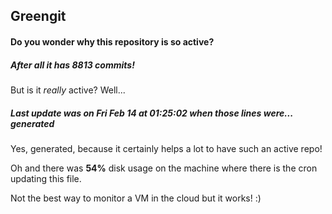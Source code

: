 ## Greengit

#### Do you wonder why this repository is so active?

##### After all it has 8813 commits!

But is it *really* active? Well...

##### Last update was on Fri Feb 14 at 01:25:02 when those lines were... generated

Yes, generated, because it certainly helps a lot to have such an active repo!

Oh and there was **54%** disk usage on the machine
where there is the cron updating this file.

Not the best way to monitor a VM in the cloud but it works! :)
